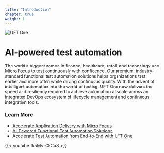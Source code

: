 ```yaml
---
title: "Introduction"
chapter: true
weight: 1
---
```


![UFT One](/images/main/mf_uftone.png)

# AI-powered test automation
The world’s biggest names in finance, healthcare, retail, and technology use [Micro Focus](https://www.microfocus.com) to test continuously with confidence. Our premium, industry-standard functional test automation solutions helps organizations test earlier and more often while driving continuous quality. With the advent of intelligent automation into the world of testing, UFT One now delivers the speed and resiliency required to achieve automation at scale across an integrated DevOps ecosystem of lifecycle management and continuous integration tools.

### Learn More
- [Accelerate Application Delivery with Micro Focus](https://www.microfocus.com/en-us/solutions/accelerate-application-delivery)
- [AI-Powered Functional Test Automation Solutions](https://www.microfocus.com/portfolio/functional-testing-software-testing)
- [Accelerate Test Automation from End-to-End with UFT One](https://www.microfocus.com/products/uft-one/overview)

{{< youtube fk5Mv-C5Ca8 >}}